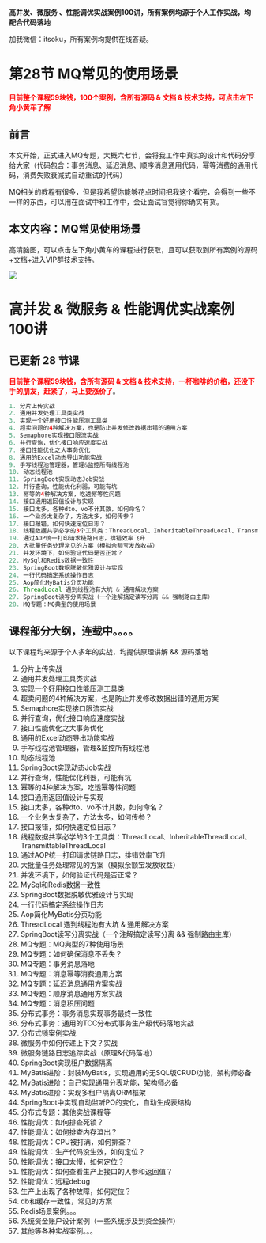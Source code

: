 **高并发、微服务 、性能调优实战案例100讲，所有案例均源于个人工作实战，均配合代码落地**

加我微信：itsoku，所有案例均提供在线答疑。



# 第28节 MQ常见的使用场景

<span style="font-weight:bold; color:red">目前整个课程59块钱，100个案例，含所有源码 & 文档 & 技术支持，可点击左下角小黄车了解</span>



## 前言

本文开始，正式进入MQ专题，大概六七节，会将我工作中真实的设计和代码分享给大家（代码包含：事务消息、延迟消息、顺序消息通用代码，幂等消费的通用代码，消费失败衰减式自动重试的代码）

MQ相关的教程有很多，但是我希望你能够花点时间把我这个看完，会得到一些不一样的东西，可以用在面试中和工作中，会让面试官觉得你确实有货。



## 本文内容：MQ常见使用场景

高清脑图，可以点击左下角小黄车的课程进行获取，且可以获取到所有案例的源码+文档+进入VIP群技术支持。

![](https://learnone.oss-cn-beijing.aliyuncs.com/pic/202409200950959.png)



# 高并发 & 微服务 & 性能调优实战案例100讲

## 已更新 28 节课

<span style="font-weight:bold; color:red">目前整个课程59块钱，含所有源码 & 文档 & 技术支持，一杯咖啡的价格，还没下手的朋友，赶紧了，马上要涨价了</span>。

```java
1. 分片上传实战
2. 通用并发处理工具类实战
3. 实现一个好用接口性能压测工具类
4. 超卖问题的4种解决方案，也是防止并发修改数据出错的通用方案
5. Semaphore实现接口限流实战
6. 并行查询，优化接口响应速度实战
7. 接口性能优化之大事务优化
8. 通用的Excel动态导出功能实战
9. 手写线程池管理器，管理&监控所有线程池
10. 动态线程池
11. SpringBoot实现动态Job实战
12. 并行查询，性能优化利器，可能有坑
13. 幂等的4种解决方案，吃透幂等性问题
14. 接口通用返回值设计与实现
15. 接口太多，各种dto、vo不计其数，如何命名？
16. 一个业务太复杂了，方法太多，如何传参？
17. 接口报错，如何快速定位日志？
18. 线程数据共享必学的3个工具类：ThreadLocal、InheritableThreadLocal、TransmittableThreadLocal
19. 通过AOP统一打印请求链路日志，排错效率飞升
20. 大批量任务处理常见的方案（模拟余额宝发放收益）
21. 并发环境下，如何验证代码是否正常？
22. MySql和Redis数据一致性
23. SpringBoot数据脱敏优雅设计与实现
24. 一行代码搞定系统操作日志
25. Aop简化MyBatis分页功能
26. ThreadLocal 遇到线程池有大坑 & 通用解决方案
27. SpringBoot读写分离实战（一个注解搞定读写分离 && 强制路由主库）
28. MQ专题：MQ典型的使用场景
```



## 课程部分大纲，连载中。。。。

以下课程均来源于个人多年的实战，均提供原理讲解 && 源码落地

1. 分片上传实战
2. 通用并发处理工具类实战
3. 实现一个好用接口性能压测工具类
4. 超卖问题的4种解决方案，也是防止并发修改数据出错的通用方案
5. Semaphore实现接口限流实战
6. 并行查询，优化接口响应速度实战
7. 接口性能优化之大事务优化
8. 通用的Excel动态导出功能实战
9. 手写线程池管理器，管理&监控所有线程池
10. 动态线程池
11. SpringBoot实现动态Job实战
12. 并行查询，性能优化利器，可能有坑
13. 幂等的4种解决方案，吃透幂等性问题
14. 接口通用返回值设计与实现
15. 接口太多，各种dto、vo不计其数，如何命名？
16. 一个业务太复杂了，方法太多，如何传参？
17. 接口报错，如何快速定位日志？
18. 线程数据共享必学的3个工具类：ThreadLocal、InheritableThreadLocal、TransmittableThreadLocal
19. 通过AOP统一打印请求链路日志，排错效率飞升
20. 大批量任务处理常见的方案（模拟余额宝发放收益）
21. 并发环境下，如何验证代码是否正常？
22. MySql和Redis数据一致性
23. SpringBoot数据脱敏优雅设计与实现
24. 一行代码搞定系统操作日志
25. Aop简化MyBatis分页功能
26. ThreadLocal 遇到线程池有大坑 & 通用解决方案
27. SpringBoot读写分离实战（一个注解搞定读写分离 && 强制路由主库）
28. MQ专题：MQ典型的7种使用场景
29. MQ专题：如何确保消息不丢失？
30. MQ专题：事务消息落地
31. MQ专题：消息幂等消费通用方案
32. MQ专题：延迟消息通用方案实战
33. MQ专题：顺序消息通用方案实战
34. MQ专题：消息积压问题
35. 分布式事务：事务消息实现事务最终一致性
36. 分布式事务：通用的TCC分布式事务生产级代码落地实战
37. 分布式锁案例实战
38. 微服务中如何传递上下文？实战
39. 微服务链路日志追踪实战（原理&代码落地）
40. SpringBoot实现租户数据隔离
41. MyBatis进阶：封装MyBatis，实现通用的无SQL版CRUD功能，架构师必备
42. MyBatis进阶：自己实现通用分表功能，架构师必备
43. MyBatis进阶：实现多租户隔离ORM框架
44. SpringBoot中实现自动监听PO的变化，自动生成表结构
45. 分布式专题：其他实战课程等
46. 性能调优：如何排查死锁？
47. 性能调优：如何排查内存溢出？
48. 性能调优：CPU被打满，如何排查？
49. 性能调优：生产代码没生效，如何定位？
50. 性能调优：接口太慢，如何定位？
51. 性能调优：如何查看生产上接口的入参和返回值？
52. 性能调优：远程debug
53. 生产上出现了各种故障，如何定位？
54. db和缓存一致性，常见的方案
55. Redis场景案例。。。
56. 系统资金账户设计案例（一些系统涉及到资金操作）
57. 其他等各种实战案例。。。